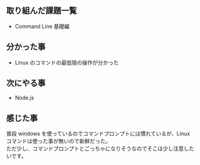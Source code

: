 ## 取り組んだ課題一覧

- Command Line 基礎編

## 分かった事

- Linux のコマンドの最低限の操作が分かった

## 次にやる事

- Node.js

## 感じた事

普段 windows を使っているのでコマンドプロンプトには慣れているが、Linux コマンドは使った事が無いので新鮮だった。  
ただ少し、コマンドプロンプトとごっちゃになりそうなのでそこは少し注意したいです。
